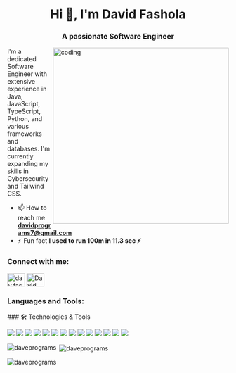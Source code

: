 <h1 align="center">Hi 👋, I'm David Fashola</h1>
<h3 align="center">A passionate Software Engineer</h3>

<img align="right" alt="coding" width="400" src="https://user-images.githubusercontent.com/115187902/230700872-d5f44b85-56c7-4e27-80a4-6e2db901e60c.gif">

I'm a dedicated Software Engineer with extensive experience in Java, JavaScript, TypeScript, Python, and various frameworks and databases. I'm currently expanding my skills in Cybersecurity and Tailwind CSS.

- 📫 How to reach me **davidprograms7@gmail.com**
- ⚡ Fun fact **I used to run 100m in 11.3 sec ⚡**

<h3 align="left">Connect with me:</h3>
<p align="left">
<a href="https://instagram.com/dav.fash" target="blank"><img align="center" src="https://raw.githubusercontent.com/rahuldkjain/github-profile-readme-generator/master/src/images/icons/Social/instagram.svg" alt="dav.fash" height="30" width="40" /></a>
<a href="https://www.linkedin.com/in/david-fash-845152296/" target="blank"><img align="center" src="https://raw.githubusercontent.com/rahuldkjain/github-profile-readme-generator/master/src/images/icons/Social/linkedin.svg" alt="David Fashola" height="30" width="40" /></a>
</p>

<h3 align="left">Languages and Tools:</h3>
<p align="left"> 
### 🛠️ Technologies & Tools

![](https://img.shields.io/badge/language-Java-blue)
![](https://img.shields.io/badge/language-JavaScript-yellow)
![](https://img.shields.io/badge/language-TypeScript-blue)
![](https://img.shields.io/badge/language-Python-blue)
![](https://img.shields.io/badge/Framework-Spring-green)
![](https://img.shields.io/badge/Framework-Angular-red)
![](https://img.shields.io/badge/Framework-ReactJS-blue)
![](https://img.shields.io/badge/Tool-Postman-orange)
![](https://img.shields.io/badge/Database-MySQL-blue)
![](https://img.shields.io/badge/Database-MongoDB-green)
![](https://img.shields.io/badge/Database-Supabase-lightgrey)
![](https://img.shields.io/badge/Framework-Node.js-green)
![](https://img.shields.io/badge/Framework-Bootstrap-purple)
![](https://img.shields.io/badge/Style-Tailwind_CSS-teal)
</p>

<p><img align="left" src="https://github-readme-stats.vercel.app/api/top-langs?username=daveprograms&show_icons=true&locale=en&layout=compact" alt="daveprograms" /></p>

<p>&nbsp;<img align="center" src="https://github-readme-stats.vercel.app/api?username=daveprograms&show_icons=true&locale=en" alt="daveprograms" /></p>

<p><img align="center" src="https://github-readme-streak-stats.herokuapp.com/?user=daveprograms&" alt="daveprograms" /></p>
